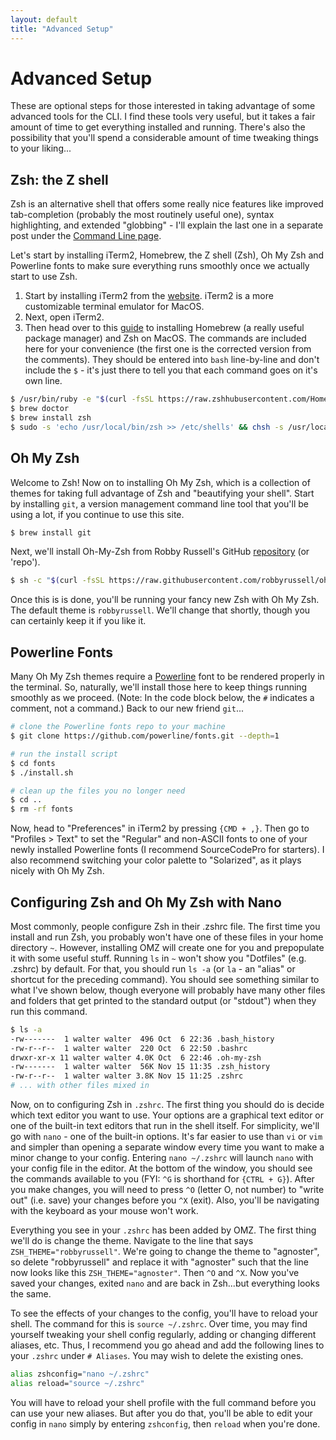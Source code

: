 ```yaml
---
layout: default
title: "Advanced Setup"
---
```

# Advanced Setup

These are optional steps for those interested in taking advantage of some
advanced tools for the CLI. I find these tools very useful, but it takes
a fair amount of time to get everything installed and running. There's also
the possibility that you'll spend a considerable amount of time tweaking things
to your liking...

## Zsh: the Z shell

Zsh is an alternative shell that offers some really nice features like
improved tab-completion (probably the most routinely useful one), syntax
highlighting, and extended "globbing" - I'll explain the last one in a separate
post under the [Command Line page](/command-line.html).

Let's start by installing iTerm2, Homebrew, the Z shell (Zsh), Oh My Zsh and
Powerline fonts to make sure everything runs smoothly once we actually start
to use Zsh.

1. Start by installing iTerm2 from the [website](https://iterm2.com/). iTerm2 is
a more customizable terminal emulator for MacOS.
2. Next, open iTerm2.
3. Then head over to this
[guide](https://gist.github.com/derhuerst/12a1558a4b408b3b2b6e#installing-zsh-on-a-mac)
to installing Homebrew (a really useful package manager) and Zsh on MacOS.
The commands are included here for your convenience (the first one is the
corrected version from the comments). They should be entered into `bash`
line-by-line and don't include the `$` - it's just there to tell you that
each command goes on it's own line.

```bash
$ /usr/bin/ruby -e "$(curl -fsSL https://raw.zshhubusercontent.com/Homebrew/install/master/install)"
$ brew doctor
$ brew install zsh
$ sudo -s 'echo /usr/local/bin/zsh >> /etc/shells' && chsh -s /usr/local/bin/zsh
```

## Oh My Zsh

Welcome to Zsh! Now on to installing Oh My Zsh, which is a collection of themes
for taking full advantage of Zsh and "beautifying your shell". Start by
installing `git`, a version management command line tool that you'll be using a
lot, if you continue to use this site.

```zsh
$ brew install git
```

Next, we'll install Oh-My-Zsh from Robby Russell's GitHub [repository](https://github.com/robbyrussell/oh-my-zsh)
(or 'repo').

```zsh
$ sh -c "$(curl -fsSL https://raw.githubusercontent.com/robbyrussell/oh-my-zsh/master/tools/install.sh)"
```

Once this is is done, you'll be running your fancy new Zsh with Oh My Zsh. The
default theme is `robbyrussell`. We'll change that shortly, though you can
certainly keep it if you like it.

## Powerline Fonts

Many Oh My Zsh themes require a [Powerline](https://github.com/powerline/fonts#quick-installation)
font to be rendered properly in the terminal. So, naturally, we'll install
those here to keep things running smoothly as we proceed. (Note: In the code
block below, the `#` indicates a comment, not a command.) Back to our new
friend `git`...

```zsh
# clone the Powerline fonts repo to your machine
$ git clone https://github.com/powerline/fonts.git --depth=1

# run the install script
$ cd fonts
$ ./install.sh

# clean up the files you no longer need
$ cd ..
$ rm -rf fonts
```

Now, head to "Preferences" in iTerm2 by pressing `{CMD + ,}`. Then go to
"Profiles > Text" to set the "Regular" and non-ASCII fonts to one of your newly
installed Powerline fonts (I recommend SourceCodePro for starters). I also
recommend switching your color palette to "Solarized", as it plays nicely with
Oh My Zsh.

## Configuring Zsh and Oh My Zsh with Nano

Most commonly, people configure Zsh in their .zshrc file. The first time you
install and run Zsh, you probably won't have one of these files in your home
directory `~`. However, installing OMZ will create one for you and prepopulate
it with some useful stuff. Running `ls` in `~` won't show you "Dotfiles" (e.g.
.zshrc) by default. For that, you should run `ls -a` (or `la` - an "alias" or
shortcut for the preceding command). You should see something similar to what
I've shown below, though everyone will probably have many other files and
folders that get printed to the standard output (or "stdout") when they run
this command.

```zsh
$ ls -a
-rw-------  1 walter walter  496 Oct  6 22:36 .bash_history
-rw-r--r--  1 walter walter  220 Oct  6 22:50 .bashrc
drwxr-xr-x 11 walter walter 4.0K Oct  6 22:46 .oh-my-zsh
-rw-------  1 walter walter  56K Nov 15 11:35 .zsh_history
-rw-r--r--  1 walter walter 3.8K Nov 15 11:25 .zshrc
# ... with other files mixed in
```

Now, on to configuring Zsh in `.zshrc`. The first thing you should do is decide
which text editor you want to use. Your options are a graphical text editor or
one of the built-in text editors that run in the shell itself. For simplicity,
we'll go with `nano` - one of the built-in options. It's far easier to use than
`vi` or `vim` and simpler than opening a separate window every time you want to
make a minor change to your config. Entering `nano ~/.zshrc` will launch `nano`
with your config file in the editor. At the bottom of the window, you should
see the commands available to you (FYI: `^G` is shorthand for `{CTRL + G}`).
After you make changes, you will need to press `^O` (letter O, not number) to
"write out" (i.e. save) your changes before you `^X` (exit). Also, you'll be
navigating with the keyboard as your mouse won't work.

Everything you see in your `.zshrc` has been added by OMZ. The first thing we'll
do is change the theme. Navigate to the line that says `ZSH_THEME="robbyrussell"`.
We're going to change the theme to "agnoster", so delete "robbyrussell" and
replace it with "agnoster" such that the line now looks like this
`ZSH_THEME="agnoster"`. Then `^O` and `^X`. Now you've saved your changes,
exited `nano` and are back in Zsh...but everything looks the same.

To see the effects of your changes to the config, you'll have to reload your
shell. The command for this is `source ~/.zshrc`. Over time, you may find
yourself tweaking your shell config regularly, adding or changing different
aliases, etc. Thus, I recommend you go ahead and add the following lines to your
`.zshrc` under `# Aliases`. You may wish to delete the existing ones.

```zsh
alias zshconfig="nano ~/.zshrc"
alias reload="source ~/.zshrc"
```

You will have to reload your shell profile with the full command before you can
use your new aliases. But after you do that, you'll be able to edit your config
in `nano` simply by entering `zshconfig`, then `reload` when you're done.
